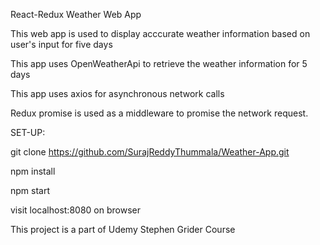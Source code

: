 React-Redux Weather Web App

This web app is used to display acccurate weather information based on user's input for five days

This app uses OpenWeatherApi to retrieve the weather information for 5 days

This app uses axios for asynchronous network calls

Redux promise is used as a middleware to promise the network request.

SET-UP:

git clone https://github.com/SurajReddyThummala/Weather-App.git

npm install

npm start

visit localhost:8080 on browser

This project is a part of Udemy Stephen Grider Course
